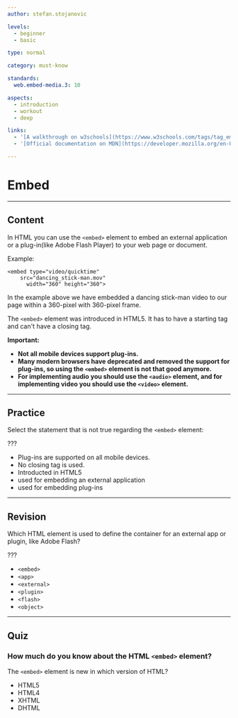 ```yaml
---
author: stefan.stojanovic

levels:
  - beginner
  - basic

type: normal

category: must-know

standards:
  web.embed-media.3: 10

aspects:
  - introduction
  - workout
  - deep

links:
  - '[A walkthrough on w3schools](https://www.w3schools.com/tags/tag_embed.asp){documentation}'
  - '[Official documentation on MDN](https://developer.mozilla.org/en-US/docs/Web/HTML/Element/embed){documentation}'

---
```

# Embed

---
## Content

In HTML you can use the `<embed>` element to embed an external application or a plug-in(like Adobe Flash Player) to your web page or document.

Example:
```
<embed type="video/quicktime"
    src="dancing_stick-man.mov"
      width="360" height="360">
```

In the example above we have embedded a dancing stick-man video to our page within a 360-pixel with 360-pixel frame.

The `<embed>` element was introduced in HTML5. It has to have a starting tag and can't have a closing tag.

**Important:**
  - **Not all mobile devices support plug-ins.**
  - **Many modern browsers have deprecated and removed the support for plug-ins, so using the `<embed>` element is not that good anymore.**
  - **For implementing audio you should use the `<audio>` element, and for implementing video you should use the `<video>` element.**


---
## Practice

Select the statement that is not true regarding the `<embed>` element:

???

* Plug-ins are supported on all mobile devices.  
* No closing tag is used.
* Introducted in HTML5
* used for embedding an external application
* used for embedding plug-ins

---
## Revision

Which HTML element is used to define the container for an external app or plugin, like Adobe Flash?

???

* `<embed>`
* `<app>`
* `<external>`
* `<plugin>`
* `<flash>`
* `<object>`

---
## Quiz

### How much do you know about the HTML `<embed>` element?

The `<embed>` element is new in which version of HTML?

* HTML5
* HTML4
* XHTML
* DHTML
